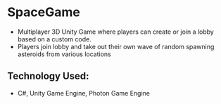 # SpaceGame

- Multiplayer 3D Unity Game where players can create or join a lobby based on a custom code. 
- Players join lobby and take out their own wave of random spawning asteroids from various locations 

## Technology Used:
- C#, Unity Game Engine, Photon Game Engine
